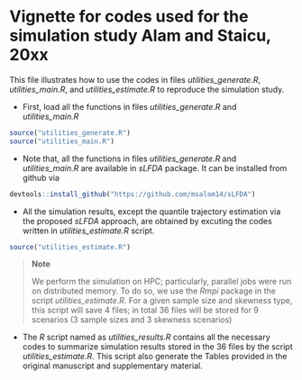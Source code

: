 # Vignette for codes used for the simulation study Alam and Staicu, 20xx

This file illustrates how to use the codes in files
*utilities_generate.R*, *utilities_main.R*, and *utilities_estimate.R*
to reproduce the simulation study.

- First, load all the functions in files *utilities_generate.R* and
  *utilities_main.R*

``` r
source("utilities_generate.R")
source("utilities_main.R")
```

- Note that, all the functions in files *utilities_generate.R* and
  *utilities_main.R* are available in *sLFDA* package. It can be
  installed from github via

``` r
devtools::install_github("https://github.com/msalam14/sLFDA")
```

- All the simulation results, except the quantile trajectory estimation
  via the proposed *sLFDA* approach, are obtained by excuting the codes
  written in *utilities_estimate.R* script.

``` r
source("utilities_estimate.R")
```

<div>

> **Note**
>
> We perform the simulation on HPC; particularly, parallel jobs were run
> on distributed memory. To do so, we use the *Rmpi* package in the
> script *utilities_estimate.R*. For a given sample size and skewness
> type, this script will save $4$ files; in total $36$ files will be
> stored for $9$ scenarios ($3$ sample sizes and $3$ skewness scenarios)

</div>

- The *R* script named as *utilities_results.R* contains all the
  necessary codes to summarize simulation results stored in the $36$
  files by the script *utilities_estimate.R*. This script also generate
  the Tables provided in the original manuscript and supplementary
  material.
